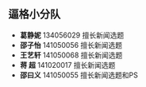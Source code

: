 ## 逼格小分队  ##
- **葛静妮** 134056029  擅长新闻选题
- **邵子怡** 141050056  擅长新闻选题
- **王艺轩** 141050068  擅长新闻选题
- **蒋  超** 141020017  擅长新闻选题
- **邵曰义** 141050055  擅长新闻选题和PS